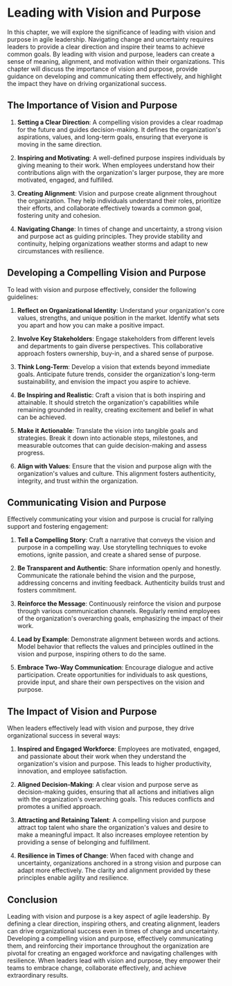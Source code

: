 Leading with Vision and Purpose
========================================

In this chapter, we will explore the significance of leading with vision and purpose in agile leadership. Navigating change and uncertainty requires leaders to provide a clear direction and inspire their teams to achieve common goals. By leading with vision and purpose, leaders can create a sense of meaning, alignment, and motivation within their organizations. This chapter will discuss the importance of vision and purpose, provide guidance on developing and communicating them effectively, and highlight the impact they have on driving organizational success.

The Importance of Vision and Purpose
------------------------------------

1. **Setting a Clear Direction**: A compelling vision provides a clear roadmap for the future and guides decision-making. It defines the organization's aspirations, values, and long-term goals, ensuring that everyone is moving in the same direction.

2. **Inspiring and Motivating**: A well-defined purpose inspires individuals by giving meaning to their work. When employees understand how their contributions align with the organization's larger purpose, they are more motivated, engaged, and fulfilled.

3. **Creating Alignment**: Vision and purpose create alignment throughout the organization. They help individuals understand their roles, prioritize their efforts, and collaborate effectively towards a common goal, fostering unity and cohesion.

4. **Navigating Change**: In times of change and uncertainty, a strong vision and purpose act as guiding principles. They provide stability and continuity, helping organizations weather storms and adapt to new circumstances with resilience.

Developing a Compelling Vision and Purpose
------------------------------------------

To lead with vision and purpose effectively, consider the following guidelines:

1. **Reflect on Organizational Identity**: Understand your organization's core values, strengths, and unique position in the market. Identify what sets you apart and how you can make a positive impact.

2. **Involve Key Stakeholders**: Engage stakeholders from different levels and departments to gain diverse perspectives. This collaborative approach fosters ownership, buy-in, and a shared sense of purpose.

3. **Think Long-Term**: Develop a vision that extends beyond immediate goals. Anticipate future trends, consider the organization's long-term sustainability, and envision the impact you aspire to achieve.

4. **Be Inspiring and Realistic**: Craft a vision that is both inspiring and attainable. It should stretch the organization's capabilities while remaining grounded in reality, creating excitement and belief in what can be achieved.

5. **Make it Actionable**: Translate the vision into tangible goals and strategies. Break it down into actionable steps, milestones, and measurable outcomes that can guide decision-making and assess progress.

6. **Align with Values**: Ensure that the vision and purpose align with the organization's values and culture. This alignment fosters authenticity, integrity, and trust within the organization.

Communicating Vision and Purpose
--------------------------------

Effectively communicating your vision and purpose is crucial for rallying support and fostering engagement:

1. **Tell a Compelling Story**: Craft a narrative that conveys the vision and purpose in a compelling way. Use storytelling techniques to evoke emotions, ignite passion, and create a shared sense of purpose.

2. **Be Transparent and Authentic**: Share information openly and honestly. Communicate the rationale behind the vision and the purpose, addressing concerns and inviting feedback. Authenticity builds trust and fosters commitment.

3. **Reinforce the Message**: Continuously reinforce the vision and purpose through various communication channels. Regularly remind employees of the organization's overarching goals, emphasizing the impact of their work.

4. **Lead by Example**: Demonstrate alignment between words and actions. Model behavior that reflects the values and principles outlined in the vision and purpose, inspiring others to do the same.

5. **Embrace Two-Way Communication**: Encourage dialogue and active participation. Create opportunities for individuals to ask questions, provide input, and share their own perspectives on the vision and purpose.

The Impact of Vision and Purpose
--------------------------------

When leaders effectively lead with vision and purpose, they drive organizational success in several ways:

1. **Inspired and Engaged Workforce**: Employees are motivated, engaged, and passionate about their work when they understand the organization's vision and purpose. This leads to higher productivity, innovation, and employee satisfaction.

2. **Aligned Decision-Making**: A clear vision and purpose serve as decision-making guides, ensuring that all actions and initiatives align with the organization's overarching goals. This reduces conflicts and promotes a unified approach.

3. **Attracting and Retaining Talent**: A compelling vision and purpose attract top talent who share the organization's values and desire to make a meaningful impact. It also increases employee retention by providing a sense of belonging and fulfillment.

4. **Resilience in Times of Change**: When faced with change and uncertainty, organizations anchored in a strong vision and purpose can adapt more effectively. The clarity and alignment provided by these principles enable agility and resilience.

Conclusion
----------

Leading with vision and purpose is a key aspect of agile leadership. By defining a clear direction, inspiring others, and creating alignment, leaders can drive organizational success even in times of change and uncertainty. Developing a compelling vision and purpose, effectively communicating them, and reinforcing their importance throughout the organization are pivotal for creating an engaged workforce and navigating challenges with resilience. When leaders lead with vision and purpose, they empower their teams to embrace change, collaborate effectively, and achieve extraordinary results.
